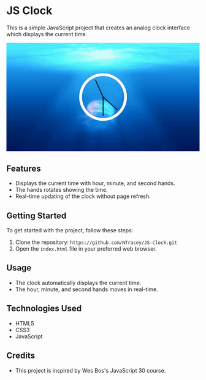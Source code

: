 # JS Clock

This is a simple JavaScript project that creates an analog clock interface which displays the current time.

![GIF Preview](JS-Clock.gif)

## Features

- Displays the current time with hour, minute, and second hands.
- The hands rotates showing the time.
- Real-time updating of the clock without page refresh.

## Getting Started

To get started with the project, follow these steps:

1. Clone the repository: `https://github.com/NTracey/JS-Clock.git`
2. Open the `index.html` file in your preferred web browser.

## Usage

- The clock automatically displays the current time.
- The hour, minute, and second hands moves in real-time.

## Technologies Used

- HTML5
- CSS3
- JavaScript

## Credits

- This project is inspired by Wes Bos's JavaScript 30 course.